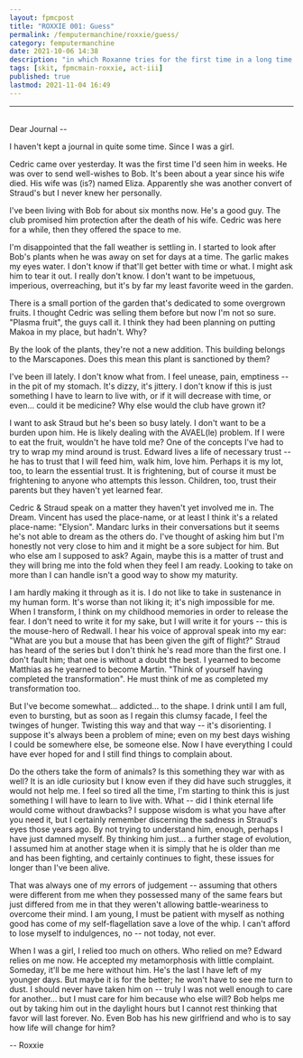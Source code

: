 ```yaml
---
layout: fpmcpost
title: "ROXXIE 001: Guess"
permalink: /femputermanchine/roxxie/guess/
category: femputermanchine
date: 2021-10-06 14:38
description: "in which Roxanne tries for the first time in a long time to talk to a journal"
tags: [skit, fpmcmain-roxxie, act-iii]
published: true
lastmod: 2021-11-04 16:49
---
```

[//]: # ( 10/06/21  -added)
[//]: # ( 11/04/21  -title added)

*****

<br/>Dear Journal --

I haven't kept a journal in quite some time. Since I was a girl.

Cedric came over yesterday. It was the first time I'd seen him in weeks. He was over to send well-wishes to Bob. It's been about a year since his wife died. His wife was (is?) named Eliza. Apparently she was another convert of Straud's but I never knew her personally.

I've been living with Bob for about six months now. He's a good guy. The club promised him protection after the death of his wife. Cedric was here for a while, then they offered the space to me.

I'm disappointed that the fall weather is settling in. I started to look after Bob's plants when he was away on set for days at a time. The garlic makes my eyes water. I don't know if that'll get better with time or what. I might ask him to tear it out. I really don't know. I don't want to be impetuous, imperious, overreaching, but it's by far my least favorite weed in the garden.

There is a small portion of the garden that's dedicated to some overgrown fruits. I thought Cedric was selling them before but now I'm not so sure. "Plasma fruit", the guys call it. I think they had been planning on putting Makoa in my place, but hadn't. Why?

By the look of the plants, they're not a new addition. This building belongs to the Marscapones. Does this mean this plant is sanctioned by them?

I've been ill lately. I don't know what from. I feel unease, pain, emptiness -- in the pit of my stomach. It's dizzy, it's jittery. I don't know if this is just something I have to learn to live with, or if it will decrease with time, or even... could it be medicine? Why else would the club have grown it?

I want to ask Straud but he's been so busy lately. I don't want to be a burden upon him. He is likely dealing with the AVAEL(le) problem. If I were to eat the fruit, wouldn't he have told me? One of the concepts I've had to try to wrap my mind around is trust. Edward lives a life of necessary trust -- he has to trust that I will feed him, walk him, love him. Perhaps it is my lot, too, to learn the essential trust. It is frightening, but of course it must be frightening to anyone who attempts this lesson. Children, too, trust their parents but they haven't yet learned fear.

Cedric & Straud speak on a matter they haven't yet involved me in. The Dream. Vincent has used the place-name, or at least I think it's a related place-name: "Elysion". Mandarc lurks in their conversations but it seems he's not able to dream as the others do. I've thought of asking him but I'm honestly not very close to him and it might be a sore subject for him. But who else am I supposed to ask? Again, maybe this is a matter of trust and they will bring me into the fold when they feel I am ready. Looking to take on more than I can handle isn't a good way to show my maturity.

I am hardly making it through as it is. I do not like to take in sustenance in my human form. It's worse than not liking it; it's nigh impossible for me. When I transform, I think on my childhood memories in order to release the fear. I don't need to write it for my sake, but I will write it for yours -- this is the mouse-hero of Redwall. I hear his voice of approval speak into my ear: "What are you but a mouse that has been given the gift of flight?" Straud has heard of the series but I don't think he's read more than the first one. I don't fault him; that one is without a doubt the best. I yearned to become Matthias as he yearned to become Martin. "Think of yourself having completed the transformation". He must think of me as completed my transformation too.

But I've become somewhat... addicted... to the shape. I drink until I am full, even to bursting, but as soon as I regain this clumsy facade, I feel the twinges of hunger. Twisting this way and that way -- it's disorienting. I suppose it's always been a problem of mine; even on my best days wishing I could be somewhere else, be someone else. Now I have everything I could have ever hoped for and I still find things to complain about.

Do the others take the form of animals? Is this something they war with as well? It is an idle curiosity but I know even if they did have such struggles, it would not help me. I feel so tired all the time, I'm starting to think this is just something I will have to learn to live with. What -- did I think eternal life would come without drawbacks? I suppose wisdom is what you have after you need it, but I certainly remember discerning the sadness in Straud's eyes those years ago. By not trying to understand him, enough, perhaps I have just damned myself. By thinking him just... a further stage of evolution, I assumed him at another stage when it is simply that he is older than me and has been fighting, and certainly continues to fight, these issues for longer than I've been alive.

That was always one of my errors of judgement -- assuming that others were different from me when they possessed many of the same fears but just differed from me in that they weren't allowing battle-weariness to overcome their mind. I am young, I must be patient with myself as nothing good has come of my self-flagellation save a love of the whip. I can't afford to lose myself to indulgences, no -- not today, not ever.

When I was a girl, I relied too much on others. Who relied on me? Edward relies on me now. He accepted my metamorphosis with little complaint. Someday, it'll be me here without him. He's the last I have left of my younger days. But maybe it is for the better; he won't have to see me turn to dust. I should never have taken him on -- truly I was not well enough to care for another... but I must care for him because who else will? Bob helps me out by taking him out in the daylight hours but I cannot rest thinking that favor will last forever. No. Even Bob has his new girlfriend and who is to say how life will change for him?

-- Roxxie

